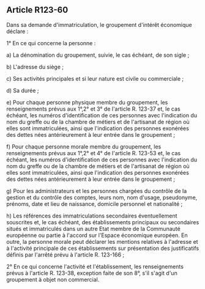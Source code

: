 Article R123-60
----
Dans sa demande d'immatriculation, le groupement d'intérêt économique déclare :

1° En ce qui concerne la personne :

a) La dénomination du groupement, suivie, le cas échéant, de son sigle ;

b) L'adresse du siège ;

c) Ses activités principales et si leur nature est civile ou commerciale ;

d) Sa durée ;

e) Pour chaque personne physique membre du groupement, les renseignements prévus
aux 1°,2° et 3° de l'article R. 123-37 et, le cas échéant, les numéros
d'identification de ces personnes avec l'indication du nom du greffe ou de la
chambre de métiers et de l'artisanat de région où elles sont immatriculées,
ainsi que l'indication des personnes exonérées des dettes nées antérieurement à
leur entrée dans le groupement ;

f) Pour chaque personne morale membre du groupement, les renseignements prévus
aux 1°,2° et 4° de l'article R. 123-53 et, le cas échéant, les numéros
d'identification de ces personnes avec l'indication du nom du greffe ou de la
chambre de métiers et de l'artisanat de région où elles sont immatriculées,
ainsi que l'indication des personnes exonérées des dettes nées antérieurement à
leur entrée dans le groupement ;

g) Pour les administrateurs et les personnes chargées du contrôle de la gestion
et du contrôle des comptes, leurs nom, nom d'usage, pseudonyme, prénoms, date et
lieu de naissance, domicile personnel et nationalité ;

h) Les références des immatriculations secondaires éventuellement souscrites et,
le cas échéant, des établissements principaux ou secondaires situés et
immatriculés dans un autre Etat membre de la Communauté européenne ou partie à
l'accord sur l'Espace économique européen. En outre, la personne morale peut
déclarer les mentions relatives à l'adresse et à l'activité principale de ces
établissements sur présentation des justificatifs définis par l'arrêté prévu à
l'article R. 123-166 ;

2° En ce qui concerne l'activité et l'établissement, les renseignements prévus à
l'article R. 123-38, exception faite de son 8°, s'il s'agit d'un groupement à
objet non commercial.
